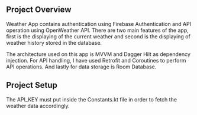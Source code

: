 ## Project Overview
Weather App contains authentication using Firebase Authentication and API operation using OpenWeather API. There are two main features of the app, first is the displaying of the current weather and second is the displaying of weather history stored in the database.

The architecture used on this app is MVVM and Dagger Hilt as dependency injection. For API handling, I have used Retrofit and Coroutines to perform API operations. And lastly for data storage is Room Database.

## Project Setup
The API_KEY must put inside the Constants.kt file in order to fetch the weather data accordingly.
